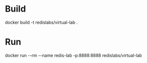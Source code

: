# Build
docker build -t redislabs/virtual-lab .

# Run
docker run --rm --name redis-lab -p:8888:8888 redislabs/virtual-lab
